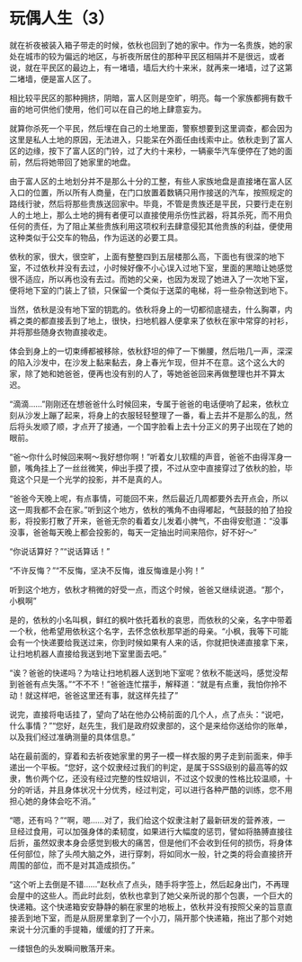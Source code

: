 # 玩偶人生（3）

就在祈夜被装入箱子带走的时候，依秋也回到了她的家中。作为一名贵族，她的家处在城市的较为偏远的地区，与祈夜所居住的那种平民区相隔并不是很远，或者说，就在平民区的最边上，有一堵墙，墙后大约十来米，就再来一堵墙，过了这第二堵墙，便是富人区了。

相比较平民区的那种拥挤，阴暗，富人区则是空旷，明亮。每一个家族都拥有数千亩的地可供他们使用，他们可以在自己的地上肆意妄为。

就算你杀死一个平民，然后埋在自己的土地里面，警察想要到这里调查，都会因为这里是私人土地的原因，无法进入，只能呆在外面任由线索中止。依秋走到了富人区的边缘，按下了富人区的门铃，过了大约十来秒，一辆豪华汽车便停在了她的面前，然后将她带回了她家里的地盘。

由于富人区的土地划分并不是那么十分的工整，有些人家族地盘是直接堵在富人区入口的位置，所以所有人商量，在门口放置着数辆只用作接送的汽车，按照规定的路线行驶，然后将那些贵族送回家中。毕竟，不管是贵族还是平民，只要行走在别人的土地上，那么土地的拥有者便可以直接使用杀伤性武器，将其杀死，而不用负任何的责任，为了阻止某些贵族利用这项权利去肆意侵犯其他贵族的利益，便使用这种类似于公交车的物品，作为运送的必要工具。

依秋的家，很大，很空旷，上面有整整四到五层楼那么高，下面也有很深的地下室，不过依秋并没有去过，小时候好像不小心误入过地下室，里面的黑暗让她感觉很不适应，所以再也没有去过。而她的父亲，也因为发现了她进入了一次地下室，便将地下室的门装上了锁，只保留一个类似于送菜的电梯，将一些杂物送到地下。

当然，依秋是没有地下室的钥匙的。依秋将身上的一切都彻底褪去，什么胸罩，内裤之类的都直接丢到了地上，很快，扫地机器人便拿来了依秋在家中常穿的衬衫，并将那些随身衣物直接收走。

体会到身上的一切束缚都被移除，依秋舒坦的伸了一下懒腰，然后啪几一声，深深的陷入沙发中，在沙发上黏来黏去，身上春光乍现，但并不在意。这个这么大的家，除了她和她爸爸，便再也没有别的人了，等她爸爸回来再做整理也并不算太迟。

“滴滴……”刚刚还在想爸爸什么时候回来，专属于爸爸的电话便响了起来，依秋立刻从沙发上蹦了起来，将身上的衣服轻轻整理了一番，看上去并不是那么的乱，然后将头发顺了顺，才点开了接通，一个国字脸看上去十分正义的男子出现在了她的眼前。

“爸～你什么时候回来啊～我好想你啊！”听着女儿软糯的声音，爸爸不由得浑身一颤，嘴角挂上了一丝丝微笑，伸出手摸了摸，不过从空中直接穿过了依秋的脸，毕竟这个只是一个光学的投影，并不是真的人。

“爸爸今天晚上呢，有点事情，可能回不来，然后最近几周都要外去开点会，所以这一周我都不会在家。”听到这个地方，依秋的嘴角不由得嘟起，气鼓鼓的拍了拍投影，将投影打散了开来，爸爸无奈的看着女儿发着小脾气，不由得安慰道：“没事没事，爸爸每天晚上都会投影的，每天一定抽出时间来陪你，好不好～”

“你说话算好？”“说话算话！”

“不许反悔？”“不反悔，坚决不反悔，谁反悔谁是小狗！”

听到这个地方，依秋才稍微的好受一点，而这个时候，爸爸又继续说道。“那个，小枫啊”

是的，依秋的小名叫枫，鲜红的枫叶依托着秋的哀思，而依秋的父亲，名字中带着一个秋，他希望用依秋这个名字，去怀念依秋那早逝的母亲。“小枫，我等下可能会有一个快递要给我送过来，你到时候如果有人来的话，你就把快递直接拿下来，让扫地机器人直接给我送到地下室里面去吧。”

“诶？爸爸的快递吗？为啥让扫地机器人送到地下室呢？依秋不能送吗，感觉没帮到爸爸有点失落。”“不不不！”爸爸连忙摆手，解释道：“就是有点重，我怕你拎不动！就这样吧，爸爸这里还有事，就这样先挂了”

说完，直接将电话挂了，望向了站在他办公椅前面的几个人，点了点头：“说吧，什么事情？”“您好，赵先生，我们是政府奴隶部的，这个是来给你送给你的账单，以及我们经过准确测量的具体信息。”

站在最前面的，穿着和去祈夜她家里的男子一模一样衣服的男子走到前面来，伸手递出一个平板。“您好，这个奴隶经过我们的判定，是属于SSS级别的最高等的奴隶，售价两个亿，还没有经过完整的性奴培训，不过这个奴隶的性格比较温顺，十分的听话，并且身体状况十分优秀，经过判定，可以进行各种严酷的训练，您不用担心她的身体会吃不消。”

“嗯，还有吗？”“啊，嗯……对了，我们给这个奴隶注射了最新研发的营养液，一旦经过食用，可以加强身体的柔韧度，如果进行大幅度的惩罚，譬如将胳膊直接往后折，虽然奴隶本身会感觉到极大的痛苦，但是他们不会收到任何的损伤，将身体任何部位，除了头颅大脑之外，进行穿刺，将如同水一般，针之类的将会直接挤开周围的部位，而不是对其造成损伤。”

“这个听上去倒是不错……”赵秋点了点头，随手将字签上，然后起身出门，不再理会屋中的这些人。而此时此刻，依秋也拿到了她父亲所说的那个包裹，一个巨大的快递箱。这个快递箱安安静静的躺在家里的地板上，依秋并没有按照父亲的旨意直接丢到地下室，而是从厨房里拿到了一个小刀，隔开那个快递箱，拖出了那个对她来说十分沉重的手提箱，缓缓的打了开来。

一缕银色的头发瞬间散落开来。